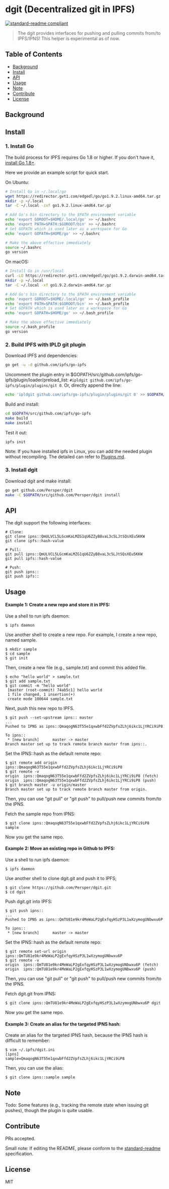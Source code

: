 # dgit (Decentralized git in IPFS)

[![standard-readme compliant](https://img.shields.io/badge/standard--readme-OK-green.svg?style=flat-square)](https://github.com/RichardLitt/standard-readme)

> The dgit provides interfaces for pushing and pulling commits from/to IPFS/IPNS!
> This helper is experimental as of now.

## Table of Contents

- [Background](#background)
- [Install](#install)
- [API](#api)
- [Usage](#usage)
- [Note](#note)
- [Contribute](#contribute)
- [License](#license)

## Background

## Install

### 1. Install Go
The build process for IPFS requires Go 1.8 or higher. If you don't have it,
[install Go 1.8+](https://golang.org/doc/install).

Here we provide an example script for quick start.

On Ubuntu:
```bash
# Install Go in ~/.local/go
wget https://redirector.gvt1.com/edgedl/go/go1.9.2.linux-amd64.tar.gz
mkdir -p ~/.local
tar -C ~/.local -zxf go1.9.2.linux-amd64.tar.gz

# Add Go's bin directory to the $PATH environment variable
echo 'export GOROOT=$HOME/.local/go' >> ~/.bashrc
echo 'export PATH=$PATH:$GOROOT/bin' >> ~/.bashrc
# Set GOPATH which is used later as a workspace for Go
echo 'export GOPATH=$HOME/go' >> ~/.bashrc

# Make the above effective immediately
source ~/.bashrc
go version
```

On macOS:
```bash
# Install Go in /usr/local
curl -LO https://redirector.gvt1.com/edgedl/go/go1.9.2.darwin-amd64.tar.gz
mkdir -p ~/.local
tar -C ~/.local -xf go1.9.2.darwin-amd64.tar.gz

# Add Go's bin directory to the $PATH environment variable
echo 'export GOROOT=$HOME/.local/go' >> ~/.bash_profile
echo 'export PATH=$PATH:$GOROOT/bin' >> ~/.bash_profile
# Set GOPATH which is used later as a workspace for Go
echo 'export GOPATH=$HOME/go' >> ~/.bash_profile

# Make the above effective immediately
source ~/.bash_profile
go version
```

### 2. Build IPFS with IPLD git plugin

Download IPFS and dependencies:
```bash
go get -u -d github.com/ipfs/go-ipfs
```

Uncomment the plugin entry in $GOPATH/src/github.com/ipfs/go-ipfs/plugin/loader/preload_list: `#ipldgit github.com/ipfs/go-ipfs/plugin/plugins/git 0`. Or, directly append the line:
```bash
echo 'ipldgit github.com/ipfs/go-ipfs/plugin/plugins/git 0' >> $GOPATH/src/github.com/ipfs/go-ipfs/plugin/loader/preload_list
```

Build and install:
```bash
cd $GOPATH/src/github.com/ipfs/go-ipfs
make build
make install
```

Test it out:
```bash
ipfs init
```

Note: If you have installed ipfs in Linux, you can add the needed plugin
without recompiling. The detailed can refer to
[Plugins.md](https://github.com/ipfs/go-ipfs/blob/master/docs/plugins.md).

### 3. Install dgit

Download dgit and make install:
```bash
go get github.com/Persper/dgit
make -C $GOPATH/src/github.com/Persper/dgit install
```

## API
The dgit support the following interfaces:
```
# Clone:
git clone ipns::QmULVCL5LGcmKaLMZG1qU6ZZyB8vaL3c5LJtSQsXEu5KKW 
git clone ipfs::hash-value

# Pull:
git pull ipns::QmULVCL5LGcmKaLMZG1qU6ZZyB8vaL3c5LJtSQsXEu5KKW
git pull ipfs::hash-value

# Push:
git push ipns::
git push ipfs::
```

## Usage
#### Example 1: Create a new repo and store it in IPFS: 
Use a shell to run ipfs daemon:
```
$ ipfs daemon
```
Use another shell to create a new repo. For example, I create a new repo, named sample.
```
$ mkdir sample
$ cd sample
$ git init
```
Then, create a new file (e.g., sample.txt) and commit this added file.
```
$ echo "hello world" > sample.txt
$ git add sample.txt
$ git commit -m "hello world"
 [master (root-commit) 74ab5c1] hello world
 1 file changed, 1 insertion(+)
 create mode 100644 sample.txt
```
Next, push this new repo to IPFS.
```
$ git push --set-upstream ipns:: master
...
Pushed to IPNS as ipns::QmaqogN63T55e1qxwbFfd2ZVpfsZLhj6ikc1LjYRCi9iP8

To ipns::
 * [new branch]      master -> master
Branch master set up to track remote branch master from ipns::.
```
Set the IPNS::hash as the default remote repo:
```
$ git remote add origin ipns::QmaqogN63T55e1qxwbFfd2ZVpfsZLhj6ikc1LjYRCi9iP8
$ git remote -v
origin	ipns::QmaqogN63T55e1qxwbFfd2ZVpfsZLhj6ikc1LjYRCi9iP8 (fetch)
origin	ipns::QmaqogN63T55e1qxwbFfd2ZVpfsZLhj6ikc1LjYRCi9iP8 (push)
$ git branch master -u origin/master
Branch master set up to track remote branch master from origin.
```
Then, you can use "git pull" or "git push" to pull/push new commits from/to the IPNS.

Fetch the sample repo from IPNS:
```
$ git clone ipns::QmaqogN63T55e1qxwbFfd2ZVpfsZLhj6ikc1LjYRCi9iP8 sample
```
Now you get the same repo.

#### Example 2: Move an existing repo in Github to IPFS: 
Use a shell to run ipfs daemon:
```
$ ipfs daemon
```
Use another shell to clone dgit.git and push it to IPFS; 
```
$ git clone https://github.com/Persper/dgit.git
$ cd dgit
```
Push dgit.git into IPFS:
```
$ git push ipns::
...
Pushed to IPNS as ipns::QmTU81e9kr4MeWaLP2gExfqyHSzP3L1wXzymogUNbwxu6P

To ipns::
 * [new branch]      master -> master
``` 
Set the IPNS::hash as the default remote repo:
```
$ git remote set-url origin ipns::QmTU81e9kr4MeWaLP2gExfqyHSzP3L1wXzymogUNbwxu6P
$ git remote -v
origin	ipns::QmTU81e9kr4MeWaLP2gExfqyHSzP3L1wXzymogUNbwxu6P (fetch)
origin	ipns::QmTU81e9kr4MeWaLP2gExfqyHSzP3L1wXzymogUNbwxu6P (push)
```
Then, you can use "git pull" or "git push" to pull/push new commits from/to the IPNS. 

Fetch dgit.git from IPNS:
```
$ git clone ipns::QmTU81e9kr4MeWaLP2gExfqyHSzP3L1wXzymogUNbwxu6P dgit
```
Now you get the same repo.

#### Example 3: Create an alias for the targeted IPNS hash:
Create an alias for the targeted IPNS hash, because the IPNS hash is difficult to remember:
```
$ vim ~/.ipfs/dgit.ini
[ipns]
sample=QmaqogN63T55e1qxwbFfd2ZVpfsZLhj6ikc1LjYRCi9iP8
```
Then, you can use the alias:
```
$ git clone ipns::sample sample
```

## Note

Todo: Some features (e.g., tracking the remote state when issuing git pushes), though the plugin is quite usable.

## Contribute

PRs accepted.

Small note: If editing the README, please conform to the [standard-readme](https://github.com/RichardLitt/standard-readme) specification.

## License

MIT 
